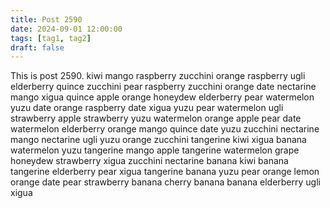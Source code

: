 ```yaml
---
title: Post 2590
date: 2024-09-01 12:00:00
tags: [tag1, tag2]
draft: false
---
```

This is post 2590.
kiwi
mango
raspberry
zucchini
orange
raspberry
ugli
elderberry
quince
zucchini
pear
raspberry
zucchini
orange
date
nectarine
mango
xigua
quince
apple
orange
honeydew
elderberry
pear
watermelon
yuzu
date
orange
raspberry
date
xigua
yuzu
pear
watermelon
ugli
strawberry
apple
strawberry
yuzu
watermelon
orange
apple
pear
date
watermelon
elderberry
orange
mango
quince
date
yuzu
zucchini
nectarine
mango
nectarine
ugli
yuzu
orange
zucchini
tangerine
kiwi
xigua
banana
watermelon
yuzu
tangerine
mango
apple
tangerine
watermelon
grape
honeydew
strawberry
xigua
zucchini
nectarine
banana
kiwi
banana
tangerine
elderberry
pear
xigua
tangerine
banana
yuzu
pear
orange
lemon
orange
date
pear
strawberry
banana
cherry
banana
banana
elderberry
ugli
xigua

